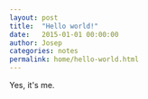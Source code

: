 ```yaml
---
layout: post
title:  "Hello world!"
date:   2015-01-01 00:00:00
author: Josep
categories: notes
permalink: home/hello-world.html
---
```


Yes, it's me.
